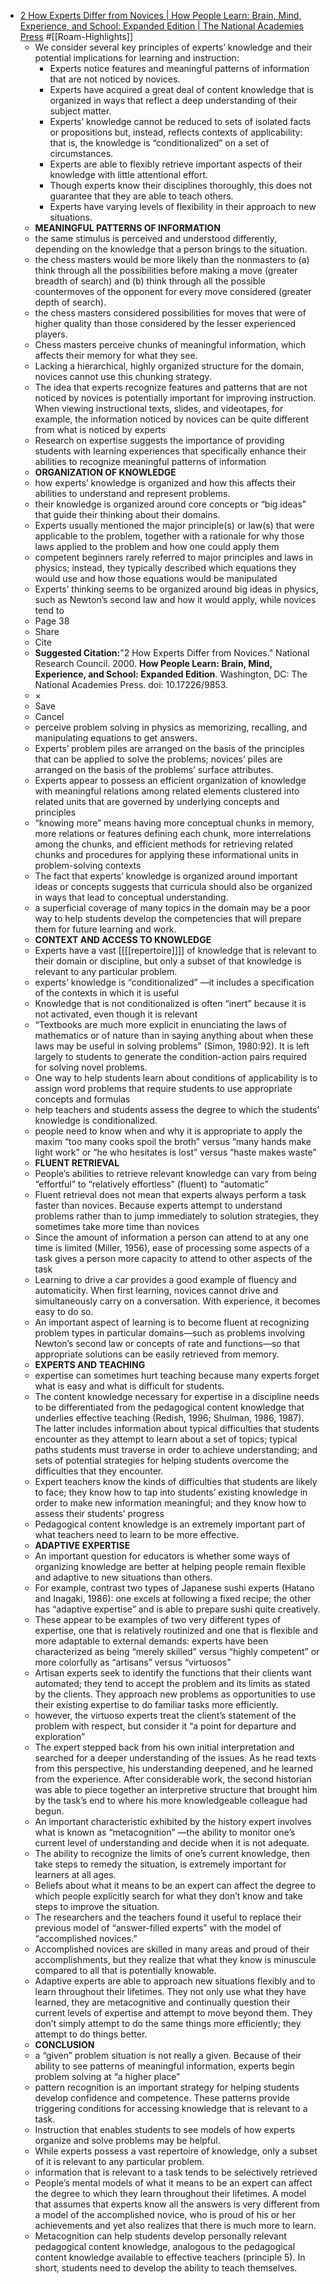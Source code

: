 - [2 How Experts Differ from Novices | How People Learn: Brain, Mind, Experience, and School: Expanded Edition | The National Academies Press](https://www.nap.edu/read/9853/chapter/5#50) #[[Roam-Highlights]]
    - We consider several key principles of experts’ knowledge and their potential implications for learning and instruction:
        - Experts notice features and meaningful patterns of information that are not noticed by novices.
        - Experts have acquired a great deal of content knowledge that is organized in ways that reflect a deep understanding of their subject matter.
        - Experts’ knowledge cannot be reduced to sets of isolated facts or propositions but, instead, reflects contexts of applicability: that is, the knowledge is “conditionalized” on a set of circumstances.
        - Experts are able to flexibly retrieve important aspects of their knowledge with little attentional effort.
        - Though experts know their disciplines thoroughly, this does not guarantee that they are able to teach others.
        - Experts have varying levels of flexibility in their approach to new situations.
    - **MEANINGFUL PATTERNS OF INFORMATION**
    - the same stimulus is perceived and understood differently, depending on the knowledge that a person brings to the situation.
    - the chess masters would be more likely than the nonmasters to (a) think through all the possibilities before making a move (greater breadth of search) and (b) think through all the possible countermoves of the opponent for every move considered (greater depth of search).
    - the chess masters considered possibilities for moves that were of higher quality than those considered by the lesser experienced players.
    - Chess masters perceive chunks of meaningful information, which affects their memory for what they see.
    - Lacking a hierarchical, highly organized structure for the domain, novices cannot use this chunking strategy.
    - The idea that experts recognize features and patterns that are not noticed by novices is potentially important for improving instruction. When viewing instructional texts, slides, and videotapes, for example, the information noticed by novices can be quite different from what is noticed by experts
    - Research on expertise suggests the importance of providing students with learning experiences that specifically enhance their abilities to recognize meaningful patterns of information
    - **ORGANIZATION OF KNOWLEDGE**
    - how experts’ knowledge is organized and how this affects their abilities to understand and represent problems.
    - their knowledge is organized around core concepts or “big ideas” that guide their thinking about their domains.
    - Experts usually mentioned the major principle(s) or law(s) that were applicable to the problem, together with a rationale for why those laws applied to the problem and how one could apply them
    - competent beginners rarely referred to major principles and laws in physics; instead, they typically described which equations they would use and how those equations would be manipulated
    - Experts’ thinking seems to be organized around big ideas in physics, such as Newton’s second law and how it would apply, while novices tend to
    - Page 38
    - Share
    - Cite
    - **Suggested Citation:**"2 How Experts Differ from Novices." National Research Council. 2000. __How People Learn: Brain, Mind, Experience, and School: Expanded Edition__. Washington, DC: The National Academies Press. doi: 10.17226/9853.
    - ×
    - Save
    - Cancel
    - perceive problem solving in physics as memorizing, recalling, and manipulating equations to get answers.
    - Experts’ problem piles are arranged on the basis of the principles that can be applied to solve the problems; novices’ piles are arranged on the basis of the problems’ surface attributes.
    - Experts appear to possess an efficient organization of knowledge with meaningful relations among related elements clustered into related units that are governed by underlying concepts and principles
    - “knowing more” means having more conceptual chunks in memory, more relations or features defining each chunk, more interrelations among the chunks, and efficient methods for retrieving related chunks and procedures for applying these informational units in problem-solving contexts
    - The fact that experts’ knowledge is organized around important ideas or concepts suggests that curricula should also be organized in ways that lead to conceptual understanding.
    - a superficial coverage of many topics in the domain may be a poor way to help students develop the competencies that will prepare them for future learning and work.
    - **CONTEXT AND ACCESS TO KNOWLEDGE**
    - Experts have a vast [[[[repertoire]]]] of knowledge that is relevant to their domain or discipline, but only a subset of that knowledge is relevant to any particular problem.
    - experts’ knowledge is “conditionalized” —it includes a specification of the contexts in which it is useful
    - Knowledge that is not conditionalized is often “inert” because it is not activated, even though it is relevant
    - “Textbooks are much more explicit in enunciating the laws of mathematics or of nature than in saying anything about when these laws may be useful in solving problems” (Simon, 1980:92). It is left largely to students to generate the condition-action pairs required for solving novel problems.
    - One way to help students learn about conditions of applicability is to assign word problems that require students to use appropriate concepts and formulas
    - help teachers and students assess the degree to which the students’ knowledge is conditionalized.
    - people need to know when and why it is appropriate to apply the maxim “too many cooks spoil the broth” versus “many hands make light work” or “he who hesitates is lost” versus “haste makes waste”
    - **FLUENT RETRIEVAL**
    - People’s abilities to retrieve relevant knowledge can vary from being “effortful” to “relatively effortless” (fluent) to “automatic”
    - Fluent retrieval does not mean that experts always perform a task faster than novices. Because experts attempt to understand problems rather than to jump immediately to solution strategies, they sometimes take more time than novices
    - Since the amount of information a person can attend to at any one time is limited (Miller, 1956), ease of processing some aspects of a task gives a person more capacity to attend to other aspects of the task
    - Learning to drive a car provides a good example of fluency and automaticity. When first learning, novices cannot drive and simultaneously carry on a conversation. With experience, it becomes easy to do so.
    - An important aspect of learning is to become fluent at recognizing problem types in particular domains—such as problems involving Newton’s second law or concepts of rate and functions—so that appropriate solutions can be easily retrieved from memory.
    - **EXPERTS AND TEACHING**
    - expertise can sometimes hurt teaching because many experts forget what is easy and what is difficult for students.
    - The content knowledge necessary for expertise in a discipline needs to be differentiated from the pedagogical content knowledge that underlies effective teaching (Redish, 1996; Shulman, 1986, 1987). The latter includes information about typical difficulties that students encounter as they attempt to learn about a set of topics; typical paths students must traverse in order to achieve understanding; and sets of potential strategies for helping students overcome the difficulties that they encounter.
    - Expert teachers know the kinds of difficulties that students are likely to face; they know how to tap into students’ existing knowledge in order to make new information meaningful; and they know how to assess their students’ progress
    - Pedagogical content knowledge is an extremely important part of what teachers need to learn to be more effective.
    - **ADAPTIVE EXPERTISE**
    - An important question for educators is whether some ways of organizing knowledge are better at helping people remain flexible and adaptive to new situations than others.
    - For example, contrast two types of Japanese sushi experts (Hatano and Inagaki, 1986): one excels at following a fixed recipe; the other has “adaptive expertise” and is able to prepare sushi quite creatively.
    - These appear to be examples of two very different types of expertise, one that is relatively routinized and one that is flexible and more adaptable to external demands: experts have been characterized as being “merely skilled” versus “highly competent” or more colorfully as “artisans” versus “virtuosos”
    - Artisan experts seek to identify the functions that their clients want automated; they tend to accept the problem and its limits as stated by the clients. They approach new problems as opportunities to use their existing expertise to do familiar tasks more efficiently.
    - however, the virtuoso experts treat the client’s statement of the problem with respect, but consider it “a point for departure and exploration”
    - The expert stepped back from his own initial interpretation and searched for a deeper understanding of the issues. As he read texts from this perspective, his understanding deepened, and he learned from the experience. After considerable work, the second historian was able to piece together an interpretive structure that brought him by the task’s end to where his more knowledgeable colleague had begun.
    - An important characteristic exhibited by the history expert involves what is known as “metacognition” —the ability to monitor one’s current level of understanding and decide when it is not adequate.
    - The ability to recognize the limits of one’s current knowledge, then take steps to remedy the situation, is extremely important for learners at all ages.
    - Beliefs about what it means to be an expert can affect the degree to which people explicitly search for what they don’t know and take steps to improve the situation.
    - The researchers and the teachers found it useful to replace their previous model of “answer-filled experts” with the model of “accomplished novices.”
    - Accomplished novices are skilled in many areas and proud of their accomplishments, but they realize that what they know is minuscule compared to all that is potentially knowable.
    - Adaptive experts are able to approach new situations flexibly and to learn throughout their lifetimes. They not only use what they have learned, they are metacognitive and continually question their current levels of expertise and attempt to move beyond them. They don’t simply attempt to do the same things more efficiently; they attempt to do things better.
    - **CONCLUSION**
    - a “given” problem situation is not really a given. Because of their ability to see patterns of meaningful information, experts begin problem solving at “a higher place”
    - pattern recognition is an important strategy for helping students develop confidence and competence. These patterns provide triggering conditions for accessing knowledge that is relevant to a task.
    - Instruction that enables students to see models of how experts organize and solve problems may be helpful.
    - While experts possess a vast repertoire of knowledge, only a subset of it is relevant to any particular problem.
    - information that is relevant to a task tends to be selectively retrieved
    - People’s mental models of what it means to be an expert can affect the degree to which they learn throughout their lifetimes. A model that assumes that experts know all the answers is very different from a model of the accomplished novice, who is proud of his or her achievements and yet also realizes that there is much more to learn.
    - Metacognition can help students develop personally relevant pedagogical content knowledge, analogous to the pedagogical content knowledge available to effective teachers (principle 5). In short, students need to develop the ability to teach themselves.
